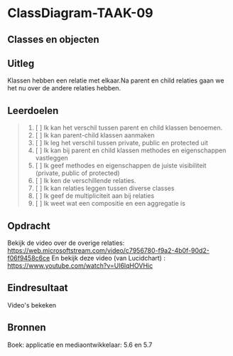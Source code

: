 # ClassDiagram-TAAK-09


## Classes en objecten

## Uitleg

Klassen hebben een relatie met elkaar.Na parent en child relaties gaan we het nu over de andere relaties hebben. 

## Leerdoelen

> 1. [ ] Ik kan het verschil tussen parent en child klassen benoemen.
> 2. [ ] Ik kan parent-child klassen aanmaken
> 3. [ ] Ik leg het verschil tussen private, public en protected uit
> 4. [ ] Ik kan bij parent en child klassen methodes en eigenschappen vastleggen
> 5. [ ] Ik geef methodes en eigenschappen de juiste visibiliteit (private, public of protected)
> 6. [ ] Ik ken de verschillende relaties.
> 7. [ ] Ik kan relaties leggen tussen diverse classes
> 8. [ ] Ik geef de multipliciteit aan bij relaties
> 9. [ ] Ik weet wat een compositie en een aggregatie is

## Opdracht
Bekijk de video over de overige relaties: https://web.microsoftstream.com/video/c7956780-f9a2-4b0f-90d2-f06f9458c6ce
En bekijk deze video (van Lucidchart) : https://www.youtube.com/watch?v=UI6lqHOVHic 
 
## Eindresultaat
Video's bekeken

## Bronnen
Boek: applicatie en mediaontwikkelaar:  5.6 en 5.7
